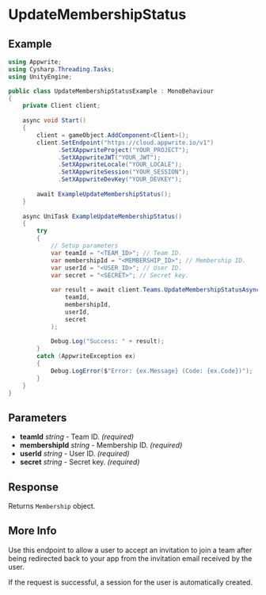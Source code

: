 # UpdateMembershipStatus

## Example

```csharp
using Appwrite;
using Cysharp.Threading.Tasks;
using UnityEngine;

public class UpdateMembershipStatusExample : MonoBehaviour
{
    private Client client;
    
    async void Start()
    {
        client = gameObject.AddComponent<Client>();
        client.SetEndpoint("https://cloud.appwrite.io/v1")
              .SetXAppwriteProject("YOUR_PROJECT");
              .SetXAppwriteJWT("YOUR_JWT");
              .SetXAppwriteLocale("YOUR_LOCALE");
              .SetXAppwriteSession("YOUR_SESSION");
              .SetXAppwriteDevKey("YOUR_DEVKEY");
        
        await ExampleUpdateMembershipStatus();
    }
    
    async UniTask ExampleUpdateMembershipStatus()
    {
        try
        {
            // Setup parameters
            var teamId = "<TEAM_ID>"; // Team ID.
            var membershipId = "<MEMBERSHIP_ID>"; // Membership ID.
            var userId = "<USER_ID>"; // User ID.
            var secret = "<SECRET>"; // Secret key.
            
            var result = await client.Teams.UpdateMembershipStatusAsync(
                teamId,
                membershipId,
                userId,
                secret
            );
            
            Debug.Log("Success: " + result);
        }
        catch (AppwriteException ex)
        {
            Debug.LogError($"Error: {ex.Message} (Code: {ex.Code})");
        }
    }
}
```

## Parameters

- **teamId** *string* - Team ID. *(required)*
- **membershipId** *string* - Membership ID. *(required)*
- **userId** *string* - User ID. *(required)*
- **secret** *string* - Secret key. *(required)*

## Response

Returns `Membership` object.
## More Info

Use this endpoint to allow a user to accept an invitation to join a team after being redirected back to your app from the invitation email received by the user.

If the request is successful, a session for the user is automatically created.

